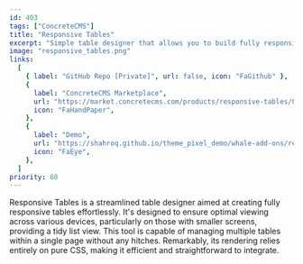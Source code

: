 ```yaml
---
id: 403
tags: ["ConcreteCMS"]
title: "Responsive Tables"
excerpt: "Simple table designer that allows you to build fully responsive tables."
image: "responsive_tables.png"
links:
  [
    { label: "GitHub Repo [Private]", url: false, icon: "FaGithub" },
    {
      label: "ConcreteCMS Marketplace",
      url: "https://market.concretecms.com/products/responsive-tables/081e0aca-d108-11ee-b9df-0a97d4ce16b9",
      icon: "FaHandPaper",
    },
    {
      label: "Demo",
      url: "https://shahroq.github.io/theme_pixel_demo/whale-add-ons/responsive-tables.html",
      icon: "FaEye",
    },
  ]
priority: 60
---
```


Responsive Tables is a streamlined table designer aimed at creating fully responsive tables effortlessly. It's designed to ensure optimal viewing across various devices, particularly on those with smaller screens, providing a tidy list view. This tool is capable of managing multiple tables within a single page without any hitches. Remarkably, its rendering relies entirely on pure CSS, making it efficient and straightforward to integrate.

